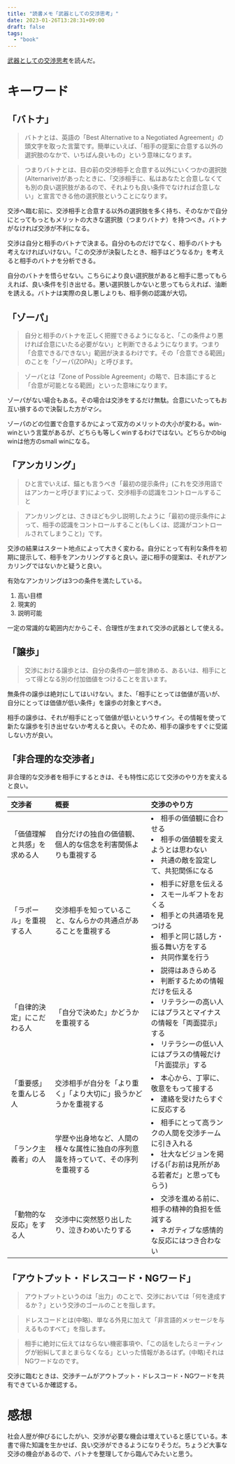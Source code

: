 ```yaml
---
title: "読書メモ「武器としての交渉思考」"
date: 2023-01-26T13:28:31+09:00
draft: false
tags:
  - "book"
---
```


[武器としての交渉思考](https://amzn.asia/d/gzwn0n9)を読んだ。

<!--more-->

# キーワード

## 「バトナ」

> バトナとは、英語の「Best Alternative to a Negotiated Agreement」の頭文字を取った言葉です。簡単にいえば、「相手の提案に合意する以外の選択肢のなかで、いちばん良いもの」という意味になります。

> つまりバトナとは、目の前の交渉相手と合意する以外にいくつかの選択肢(Alternarive)があったときに、「交渉相手に、私はあなたと合意しなくても別の良い選択肢があるので、それよりも良い条件でなければ合意しない」と宣言できる他の選択肢ということになります。

交渉へ臨む前に、交渉相手と合意する以外の選択肢を多く持ち、そのなかで自分にとってもっともメリットの大きな選択肢（つまりバトナ）を持つべき。バトナがなければ交渉が不利になる。

交渉は自分と相手のバトナで決まる。自分のものだけでなく、相手のバトナも考えなければいけない。「この交渉が決裂したとき、相手はどうなるか」を考えると相手のバトナを分析できる。

自分のバトナを悟らせない。こちらにより良い選択肢があると相手に思ってもらえれば、良い条件を引き出せる。悪い選択肢しかないと思ってもらえれば、油断を誘える。バトナは実際の良し悪しよりも、相手側の認識が大切。

## 「ゾーパ」

> 自分と相手のバトナを正しく把握できるようになると、「この条件より悪ければ合意にいたる必要がない」と判断できるようになります。つまり「合意できる/できない」範囲が決まるわけです。その「合意できる範囲」のことを「ゾーパ(ZOPA)」と呼びます。

> ゾーパとは「Zone of Possible Agreement」の略で、日本語にすると「合意が可能となる範囲」といった意味になります。

ゾーパがない場合もある。その場合は交渉をするだけ無駄。合意にいたってもお互い損するので決裂した方がマシ。

ゾーパのどの位置で合意するかによって双方のメリットの大小が変わる。win-winという言葉があるが、どちらも等しくwinするわけではない。どちらかのbig winは他方のsmall winになる。

## 「アンカリング」

> ひと言でいえば、錨とも言うべき「最初の提示条件」(これを交渉用語ではアンカーと呼びます)によって、交渉相手の認識をコントロールすること

> アンカリングとは、さきほども少し説明したように「最初の提示条件によって、相手の認識をコントロールすること(もしくは、認識がコントロールされてしまうこと)」です。

交渉の結果はスタート地点によって大きく変わる。自分にとって有利な条件を初期に提示して、相手をアンカリングすると良い。逆に相手の提案は、それがアンカリングではないかと疑うと良い。

有効なアンカリングは3つの条件を満たしている。

1. 高い目標
2. 現実的
3. 説明可能

一定の常識的な範囲内だからこそ、合理性が生まれて交渉の武器として使える。

## 「譲歩」

> 交渉における譲歩とは、自分の条件の一部を諦める、あるいは、相手にとって得となる別の付加価値をつけることを言います。

無条件の譲歩は絶対にしてはいけない。また、「相手にとっては価値が高いが、自分にとっては価値が低い条件」を譲歩の対象とすべき。

相手の譲歩は、それが相手にとって価値が低いというサイン。その情報を使って新たな譲歩を引き出せないか考えると良い。そのため、相手の譲歩をすぐに受諾しない方が良い。

## 「非合理的な交渉者」

非合理的な交渉者を相手にするときは、そも特性に応じて交渉のやり方を変えると良い。

|交渉者|概要|交渉のやり方|
|:---|:---|:---|
|「価値理解と共感」を求める人|自分だけの独自の価値観、個人的な信念を利害関係よりも重視する|<li>相手の価値観に合わせる</li><li>相手の価値観を変えようとは思わない</li><li>共通の敵を設定して、共犯関係になる</li>|
|「ラポール」を重視する人|交渉相手を知っていること、なんらかの共通点があることを重視する|<li>相手に好意を伝える</li><li>スモールギフトをおくる</li><li>相手との共通項を見つける</li><li>相手と同じ話し方・振る舞い方をする</li><li>共同作業を行う</li>|
|「自律的決定」にこだわる人|「自分で決めた」かどうかを重視する|<li>説得はあきらめる</li><li>判断するための情報だけを伝える</li><li>リテラシーの高い人にはプラスとマイナスの情報を「両面提示」する</li><li>リテラシーの低い人にはプラスの情報だけ「片面提示」する</li>|
|「重要感」を重んじる人|交渉相手が自分を「より重く」「より大切に」扱うかどうかを重視する|<li>本心から、丁寧に、敬意をもって接する</li><li>連絡を受けたらすぐに反応する</li>|
|「ランク主義者」の人|学歴や出身地など、人間の様々な属性に独自の序列意識を持っていて、その序列を重視する|<li>相手にとって高ランクの人間を交渉チームに引き入れる</li><li>壮大なビジョンを掲げる(「お前は見所がある若者だ」と思ってもらう)</li>|
|「動物的な反応」をする人|交渉中に突然怒り出したり、泣きわめいたりする|<li>交渉を進める前に、相手の精神的負担を低減する</li><li>ネガティブな感情的な反応にはつき合わない</li>|

## 「アウトプット・ドレスコード・NGワード」

> アウトプットというのは「出力」のことで、交渉においては「何を達成するか？」という交渉のゴールのことを指します。

> ドレスコードとは(中略)、単なる外見に加えて「非言語的メッセージを与えるものすべて」を指します。

> 相手に絶対に伝えてはならない機密事項や、「この話をしたらミーティングが紛糾してまとまらなくなる」といった情報があるはず。(中略)それはNGワードなのです。

交渉に臨むときは、交渉チームがアウトプット・ドレスコード・NGワードを共有できているか確認する。

# 感想

社会人歴が伸びるにしたがい、交渉が必要な機会は増えていると感じている。本書で得た知識を生かせば、良い交渉ができるようになりそうだ。ちょうど大事な交渉の機会があるので、バトナを整理してから臨んでみたいと思う。
